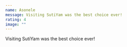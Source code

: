 ```yaml
---
name: Asonele
message: Visiting SutiYam was the best choice ever!
rating: 4
image: ""
---
```


Visiting SutiYam was the best choice ever! 
